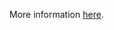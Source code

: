 More information [here](https://docs.prismacloud.io/en/enterprise-edition/policy-reference/docker-policies/docker-policy-index/ensure-that-copy-is-used-instead-of-add-in-dockerfiles).
